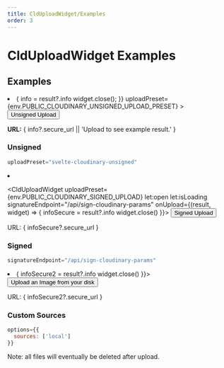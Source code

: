 ```yaml
---
title: CldUploadWidget/Examples
order: 3
---
```

<script>
    import Callout from '$lib/components/Callout.svelte'
    import { CldUploadWidget } from 'svelte-cloudinary'
	import ImageGrid from '$lib/components/ImageGrid.svelte';
	import { env } from '$env/dynamic/public';
    let info
    let infoSecure
    let infoSecure2
</script>

# CldUploadWidget Examples

## Examples

<ImageGrid prose>
<li>
<CldUploadWidget
  let:open let:isLoading
  onUpload={(result, widget) => {
    info = result?.info
    widget.close();
  }}
  uploadPreset={env.PUBLIC_CLOUDINARY_UNSIGNED_UPLOAD_PRESET}
>
  <button on:click|preventDefault={open} class="cldbutton">
    Unsigned Upload
  </button>
</CldUploadWidget>
<p><strong>URL:</strong> { info?.secure_url || 'Upload to see example result.' }</p>

### Unsigned

```jsx
uploadPreset="svelte-cloudinary-unsigned"
```
<li>

<CldUploadWidget uploadPreset={env.PUBLIC_CLOUDINARY_SIGNED_UPLOAD} let:open let:isLoading
    signatureEndpoint="/api/sign-cloudinary-params"
      onUpload={(result, widget) => {
          infoSecure = result?.info
          widget.close()
    }}>
      <button on:click={open} class="cldbutton">
        Signed Upload
      </button>
</CldUploadWidget>
<p>URL: { infoSecure?.secure_url }</p>

### Signed
```jsx
signatureEndpoint="/api/sign-cloudinary-params"
```
</li>
<li>
<CldUploadWidget uploadPreset={env.PUBLIC_CLOUDINARY_SIGNED_UPLOAD} let:open let:isLoading options={{sources: ['local']}}
    signatureEndpoint="/api/sign-cloudinary-params"
      onUpload={(result, widget) => {
          infoSecure2 = result?.info
          widget.close()
    }}>
      <button on:click={open} class="cldbutton">
        Upload an Image from your disk
      </button>
</CldUploadWidget>
<p>URL: { infoSecure2?.secure_url }</p>

### Custom Sources
```jsx
options={{
  sources: ['local']
}}
```

</li>

</ImageGrid>

<Callout emoji={false}>
  Note: all files will eventually be deleted after upload.
</Callout>



